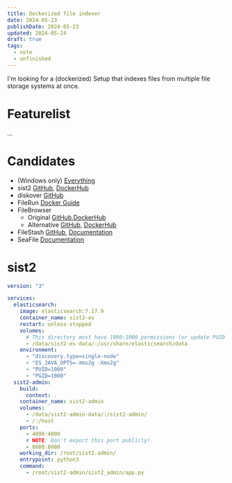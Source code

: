 ```yaml
---
title: Dockerized file indexer
date: 2024-05-23
publishDate: 2024-05-23
updated: 2024-05-24
draft: true
tags:
  - note
  - unfinished
---
```

 
I'm looking for a (dockerized) Setup that indexes files from multiple file storage systems at once.

# Featurelist

...

# Candidates

- (Windows only) [Everything](https://www.voidtools.com/)
- sist2 [GitHub](https://github.com/simon987/sist2), [DockerHub](https://hub.docker.com/r/simon987/sist2)
- diskover [GitHub](https://github.com/diskoverdata/diskover-community) 
- FileRun [Docker Guide](https://docs.filerun.com/docker-tika)
- FileBrowser 
	- Original [GitHub](https://github.com/filebrowser/filebrowser),[DockerHub](https://hub.docker.com/r/filebrowser/filebrowser)
	- Alternative [GitHub](https://github.com/hurlenko/filebrowser-docker), [DockerHub](https://hub.docker.com/r/hurlenko/filebrowser)
- FileStash [GitHub](https://github.com/mickael-kerjean/filestash), [Documentation](https://www.filestash.app/docs/install-and-upgrade/)
- SeaFile [Documentation](https://www.seafile.com/en/home/)


# sist2 

```yaml
version: "3"

services:
  elasticsearch:
    image: elasticsearch:7.17.9
    container_name: sist2-es
    restart: unless-stopped
    volumes:
      # This directory must have 1000:1000 permissions (or update PUID & PGID below)
      - /data/sist2-es-data/:/usr/share/elasticsearch/data
    environment:
      - "discovery.type=single-node"
      - "ES_JAVA_OPTS=-Xms2g -Xmx2g"
      - "PUID=1000"
      - "PGID=1000"
  sist2-admin:
    build:
      context: .
    container_name: sist2-admin
    volumes:
      - /data/sist2-admin-data/:/sist2-admin/
      - /:/host
    ports:
      - 4090:4090
      # NOTE: Don't export this port publicly!
      - 8080:8080
    working_dir: /root/sist2-admin/
    entrypoint: python3
    command:
      - /root/sist2-admin/sist2_admin/app.py
```